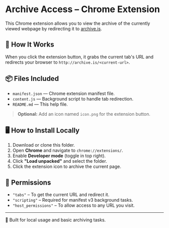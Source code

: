 # Archive Access – Chrome Extension

This Chrome extension allows you to view the archive of the currently viewed webpage by redirecting it to [archive.is](http://archive.is/).

## 🔧 How It Works

When you click the extension button, it grabs the current tab's URL and redirects your browser to `http://archive.is/<current-url>`.


## 📦 Files Included

- `manifest.json` — Chrome extension manifest file.
- `content.js` — Background script to handle tab redirection.
- `README.md` — This help file.

> **Optional:** Add an icon named `icon.png` for the extension button.

## 🖥️ How to Install Locally

1. Download or clone this folder.
2. Open **Chrome** and navigate to `chrome://extensions/`.
3. Enable **Developer mode** (toggle in top right).
4. Click **"Load unpacked"** and select the folder.
5. Click the extension icon to archive the current page.

## 🛑 Permissions

- `"tabs"` – To get the current URL and redirect it.
- `"scripting"` – Required for manifest v3 background tasks.
- `"host_permissions"` – To allow access to any URL you visit.

---

🧪 Built for local usage and basic archiving tasks.


